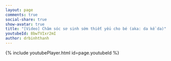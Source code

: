 ```yaml
---
layout: page
comments: true
social-share: true
show-avatar: true
title: "[Video] Chăm sóc sơ sinh sớm thiết yếu cho bé (aka: da kề da)"
youtubeId: 8bwTVIxr2mI
author: drbinhthanh
---
```


{% include youtubePlayer.html id=page.youtubeId %}